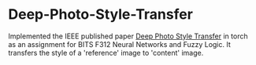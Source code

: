 # Deep-Photo-Style-Transfer

 Implemented the IEEE published paper [Deep Photo Style Transfer](https://arxiv.org/pdf/1703.07511.pdf) in torch as an assignment for BITS F312 Neural Networks and Fuzzy Logic. It transfers the style of a 'reference' image to 'content' image.
